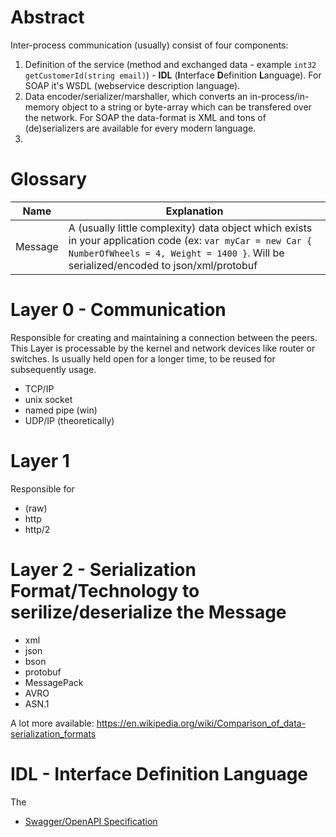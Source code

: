# Abstract

Inter-process communication (usually) consist of four components:

1. Definition of the service (method and exchanged data - example `int32 getCustomerId(string email)`) - **IDL** (**I**nterface **D**efinition **L**anguage). For SOAP it's WSDL (webservice description language).
2. Data encoder/serializer/marshaller, which converts an in-process/in-memory object to a string or byte-array which can be transfered over the network. For SOAP the data-format is XML and tons of (de)serializers are available for every modern language.
3. 

# Glossary

| Name | Explanation |
|--|--|
| Message | A (usually little complexity) data object which exists in your application code (ex: `var myCar = new Car { NumberOfWheels = 4, Weight = 1400 }`. Will be serialized/encoded to json/xml/protobuf |

# Layer 0 - Communication

Responsible for creating and maintaining a connection between the peers.
This Layer is processable by the kernel and network devices like router or switches.
Is usually held open for a longer time, to be reused for subsequently usage.

- TCP/IP
- unix socket
- named pipe (win)
- UDP/IP (theoretically)

# Layer 1

Responsible for 

- (raw)
- http
- http/2

# Layer 2 - Serialization Format/Technology to serilize/deserialize the Message

- xml
- json
- bson
- protobuf
- MessagePack
- AVRO
- ASN.1

A lot more available: https://en.wikipedia.org/wiki/Comparison_of_data-serialization_formats

# IDL - Interface Definition Language

The 

- [Swagger/OpenAPI Specification](https://en.wikipedia.org/wiki/OpenAPI_Specification)
